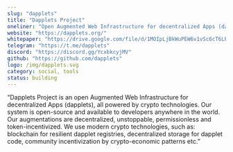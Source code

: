 ```yaml
---
slug: "dapplets"
title: "Dapplets Project"
oneliner: "Open Augmented Web Infrastructure for decentralized Apps (dapplets) powered by crypto technologies."
website: "https://dapplets.org/"
whitepaper: "https://drive.google.com/file/d/1MOIpLjBkWuPEW6v1vSc6cT6LE89iSjGl/"
telegram: "https://t.me/dapplets"
discord: "https://discord.gg/YcxbkcyjMV"
github: "https://github.com/dapplets"
logo: /img/dapplets.svg
category: social, tools
status: building
---
```


“Dapplets Project is an open Augmented Web Infrastructure for decentralized Apps (dapplets), all powered by crypto technologies.  Our system is open-source and available to developers anywhere in the world.
Our augmentations are decentralized, unstoppable, permissionless and token-incentivized. We use modern crypto technologies, such as: blockchain for resilient dapplet registries, decentralized storage for dapplet code, community incentivization by crypto-economic patterns etc.”
